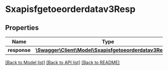 # Sxapisfgetoeorderdatav3Resp

## Properties
Name | Type | Description | Notes
------------ | ------------- | ------------- | -------------
**response** | [**\Swagger\Client\Model\Sxapisfgetoeorderdatav3Response**](Sxapisfgetoeorderdatav3Response.md) |  | [optional] 

[[Back to Model list]](../README.md#documentation-for-models) [[Back to API list]](../README.md#documentation-for-api-endpoints) [[Back to README]](../README.md)


